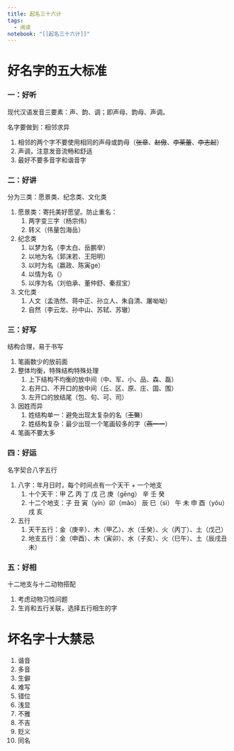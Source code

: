```yaml
---
title: 起名三十六计
tags:
  - 阅读
notebook: "[[起名三十六计]]"
---
```

# 好名字的五大标准

### 一：好听
现代汉语发音三要素：声、韵、调；即声母、韵母、声调。

名字要做到：相邻求异
1. 相邻的两个字不要使用相同的声母或韵母（~~张章~~、~~赵傲~~、~~李莱蕾~~、~~李志起~~）
2. 声调，注意发音流畅和舒适
3. 最好不要多音字和谐音字

### 二：好讲
分为三类：愿景类、纪念类、文化类

1. 愿景类：寄托美好愿望。防止重名：
	1. 两字变三字（杨宗伟）
	2. 转义（伟量包海岳）
2. 纪念类
	1. 以梦为名（李太白、岳鹏举）
	2. 以地为名（郭沫若、王阳明）
	3. 以时为名（嬴政、陈寅ge）
	4. 以情为名（）
	5. 以序为名（刘伯承、董仲舒、秦叔宝）
3. 文化类
	1. 人文（孟浩然、蒋中正、孙立人、朱自清、屠呦呦）
	2. 自然（李云龙、孙中山、苏轼、苏辙）
### 三：好写
结构合理，易于书写

1. 笔画数少的放前面
2. 整体均衡，特殊结构特殊处理
	1. 上下结构不均衡的放中间（中、军、小、品、森、磊）
	2. 右开口、不开口的放中间（丘、区、原、庄、国、围）
	3. 左开口的放结尾（包、句、可、司）
3. 因姓而异
	1. 姓结构单一：避免出现太复杂的名（~~王繁~~）
	2. 姓结构复杂：最少出现一个笔画较多的字（~~燕一一~~）
4. 笔画不要太多
### 四：好运
名字契合八字五行

1. 八字：年月日时，每个时间点有一个天干 + 一个地支
	1. 十个天干：甲	乙	丙	丁	戊	己	庚（gēng）	辛	壬	癸
	2. 十二个地支：子	丑	寅（yín）卯（mǎo）	辰	巳（sì）	午	未	申	酉（yǒu）	戌	亥
2. 五行
	1. 天干五行：金（庚辛）、木（甲乙）、水（壬癸）、火（丙丁）、土（戊己）
	2. 地支五行：金（申酉）、木（寅卯）、水（子亥）、火（巳午）、土（辰戌丑未）

### 五：好相
十二地支与十二动物搭配


1. 考虑动物习性问题
2. 生肖和五行关联，选择五行相生的字

# 坏名字十大禁忌

1. 谐音
2. 多音
3. 生僻
4. 难写
5. 错位
6. 浅显
7. 不雅
8. 不吉
9. 贬义
10. 同名

